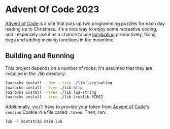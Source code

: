 # Advent Of Code 2023

[Advent of Code](https://adventofcode.com/2023) is a site that puts up two programming puzzles for each day leading up to Christmas. It's a nice way to enjoy some recreative coding, and I especially use it as a chance to use [lazylualinq](https://github.com/Henkoglobin/lazylualinq) productively, fixing bugs and adding missing functions in the meantime.

## Building and Running

This project depends on a number of rocks; it's assumed that they are installed in the ./lib directory:

```bash
luarocks install --dev --tree ./lib lazylualinq
luarocks install --tree ./lib http
luarocks install --tree ./lib lua-string
luarocks install --tree ./lib Lrexlib-PCRE2
```

Additionally, you'll have to provide your token from [Advent of Code](https://adventofcode.com/2021)'s `session` Cookie in a file called `.token`. Then, run:

```bash
lua -l bootstrap main.lua
```